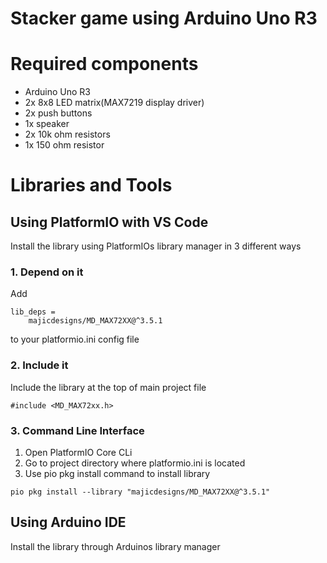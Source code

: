 # Stacker game using Arduino Uno R3

# Required components
* Arduino Uno R3
* 2x 8x8 LED matrix(MAX7219 display driver)
* 2x push buttons
* 1x speaker
* 2x 10k ohm resistors
* 1x 150 ohm resistor

# Libraries and Tools  
## Using PlatformIO with VS Code
Install the library using PlatformIOs library manager in 3 different ways
### 1. Depend on it
Add
```
lib_deps =
    majicdesigns/MD_MAX72XX@^3.5.1
```
to your platformio.ini config file 
### 2. Include it
Include the library at the top of main project file
```
#include <MD_MAX72xx.h>
```
### 3. Command Line Interface 
1. Open PlatformIO Core CLi
2. Go to project directory where platformio.ini is located
3. Use pio pkg install command to install library
 ```
 pio pkg install --library "majicdesigns/MD_MAX72XX@^3.5.1"
 ```
## Using Arduino IDE
Install the library through Arduinos library manager
